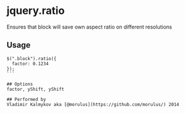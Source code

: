 jquery.ratio
==============
Ensures that block will save own aspect ratio on different resolutions

## Usage
````
$(".block").ratio({
  factor: 0.1234
});
```

## Options
factor, yShift, yShift

## Performed by
Vladimir Kalmykov aka [@morulus](https://github.com/morulus/) 2014
